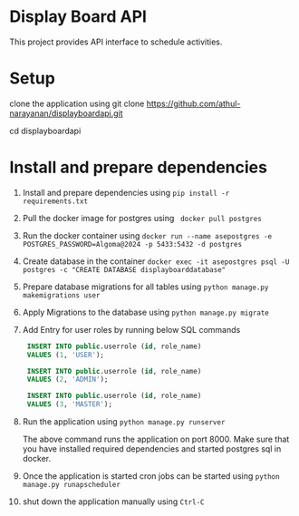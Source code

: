 # Display Board API

This project provides API interface to schedule activities.

# Setup

clone the application using git clone https://github.com/athul-narayanan/displayboardapi.git

cd displayboardapi

# Install and prepare dependencies

1) Install and prepare dependencies using ```pip install -r requirements.txt```

2) Pull the docker image for postgres using ``` docker pull postgres```
3) Run the docker container using ```docker run --name asepostgres -e POSTGRES_PASSWORD=Algoma@2024 -p 5433:5432 -d postgres```
4) Create database in the container ```docker exec -it asepostgres psql -U postgres -c "CREATE DATABASE displayboarddatabase"```
5) Prepare database migrations for all tables using ```python manage.py makemigrations user```
6) Apply Migrations to the database using ```python manage.py migrate```
7) Add Entry for user roles by running below SQL commands
   ```sql
    INSERT INTO public.userrole (id, role_name)
    VALUES (1, 'USER');

    INSERT INTO public.userrole (id, role_name)
    VALUES (2, 'ADMIN');

    INSERT INTO public.userrole (id, role_name)
    VALUES (3, 'MASTER');
8) Run the application using ```python manage.py runserver```
   
   The above command runs the application on port 8000. Make sure that you have installed required dependencies and started postgres sql in docker.
  
10) Once the application is started cron jobs can be started using ```python manage.py runapscheduler```
11) shut down the application manually using ```Ctrl-C```

